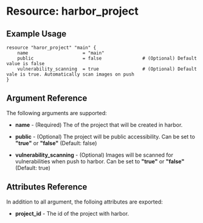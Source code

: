 # Resource: harbor_project

## Example Usage
```
resource "haror_project" "main" {
    name                    = "main"
    public                  = false               # (Optional) Default value is false
    vulnerability_scanning  = true                # (Optional) Default vale is true. Automatically scan images on push 
}
```

## Argument Reference
The following arguments are supported:

* **name** - (Required) The of the project that will be created in harbor.

* **public** - (Optional) The project will be public accessibility. Can be set to **"true"** or **"false"** (Default: false)

* **vulnerability_scanning** - (Optional) Images will be scanned for vulnerabilities when push to harbor. Can be set to **"true"** or **"false"** (Default: true)

## Attributes Reference
In addition to all argument, the folloing attributes are exported:

* **project_id** - The id of the project with harbor.
